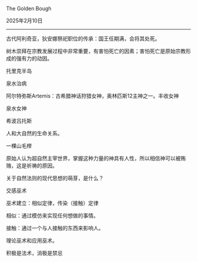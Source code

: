 The Golden Bough

2025年2月10日

---

古代阿利奇亚，狄安娜祭祀职位的传承：国王任期满，会将其处死。

树木崇拜在宗教发展过程中非常重要，有害怕死亡的因素；害怕死亡是原始宗教形成的强有力的动因。

托里克半岛

泉水治病

阿尔特弥斯Artemis：古希腊神话狩猎女神，奥林匹斯12主神之一。丰收女神

泉水女神

希波吕托斯

人和大自然的生命关系。

一棵山毛榉

原始人认为超自然主宰世界，掌握这种力量的神具有人性，所以相信神可以被贿赂，这是祈祷的原因。

关于自然法则的现代思想的萌芽，是什么？

交感巫术

巫术建立：相似定律，传染（接触）定律

相似：通过模仿来实现任何想做的事情。

接触：通过一个与人接触的东西来影响人。

理论巫术和应用巫术。

积极是法术，消极是禁忌
